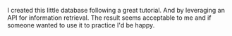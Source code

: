 I created this little database following a great tutorial. And by leveraging an API for information retrieval. The result seems acceptable to me and if someone wanted to use it to practice I'd be happy.
